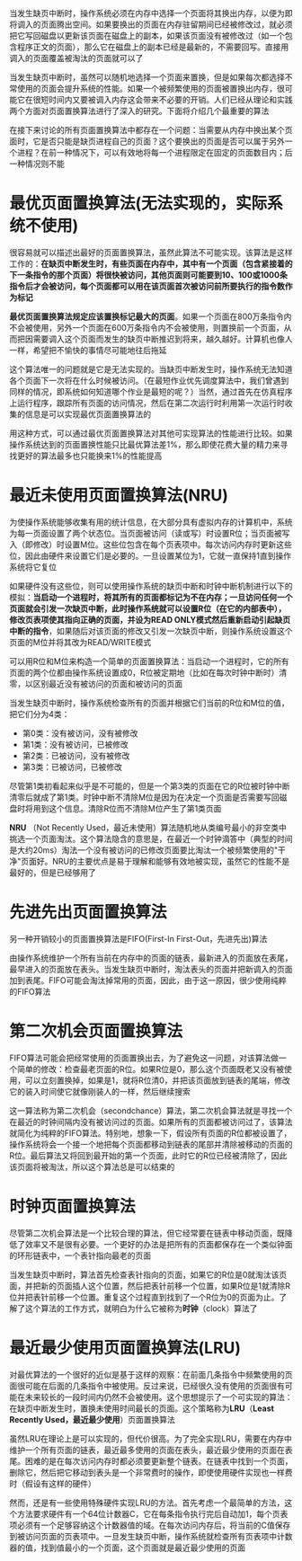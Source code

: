 当发生缺页中断时，操作系统必须在内存中选择一个页面将其换出内存，以便为即将调入的页面腾出空间。如果要换出的页面在内存驻留期间已经被修改过，就必须把它写回磁盘以更新该页面在磁盘上的副本，如果该页面没有被修改过（如一个包含程序正文的页面），那么它在磁盘上的副本已经是最新的，不需要回写。直接用调入的页面覆盖被淘汰的页面就可以了

当发生缺页中断时，虽然可以随机地选择一个页面来置换，但是如果每次都选择不常使用的页面会提升系统的性能。如果一个被频繁使用的页面被置换出内存，很可能它在很短时间内又要被调入内存这会带来不必要的开销。人们已经从理论和实践两个方面对页面置换算法进行了深入的研究。下面将介绍几个最重要的算法

在接下来讨论的所有页面置换算法中都存在一个问题：当需要从内存中换出某个页面时，它是否只能是缺页进程自己的页面？这个要换出的页面是否可以属于另外一个进程？在前一种情况下，可以有效地将每一个进程限定在固定的页面数目内；后一种情况则不能

# 最优页面置换算法(无法实现的，实际系统不使用)

很容易就可以描述出最好的页面置换算法，虽然此算法不可能实现。该算法是这样工作的：**在缺页中断发生时，有些页面在内存中，其中有一个页面（包含紧接着的下一条指令的那个页面）将很快被访问，其他页面则可能要到10、100或1000条指令后才会被访问，每个页面都可以用在该页面首次被访问前所要执行的指令数作为标记**

**最优页面置换算法规定应该置换标记最大的页面**。如果一个页面在800万条指令内不会被使用，另外一个页面在600万条指令内不会被使用，则置换前一个页面，从而把因需要调入这个页面而发生的缺页中断推迟到将来，越久越好。计算机也像人一样，希望把不愉快的事情尽可能地往后拖延

这个算法唯一的问题就是它是无法实现的。当缺页中断发生时，操作系统无法知道各个页面下一次将在什么时候被访问。（在最短作业优先调度算法中，我们曾遇到同样的情况，即系统如何知道哪个作业是最短的呢？）当然，通过首先在仿真程序上运行程序，跟踪所有页面的访问情况，然后在第二次运行时利用第一次运行时收集的信息是可以实现最优页面置换算法的

用这种方式，可以通过最优页面置换算法对其他可实现算法的性能进行比较。如果操作系统达到的页面置换性能只比最优算法差1%，那么即使花费大量的精力来寻找更好的算法最多也只能换来1%的性能提高

# 最近未使用页面置换算法(NRU)

为使操作系统能够收集有用的统计信息，在大部分具有虚拟内存的计算机中，系统为每一页面设置了两个状态位。当页面被访问（读或写）时设置R位；当页面被写入（即修改）时设置M位。这些位包含在每个页表项中。每次访问内存时更新这些位，因此由硬件来设置它们是必要的。一旦设置某位为1，它就一直保持1直到操作系统将它复位

如果硬件没有这些位，则可以使用操作系统的缺页中断和时钟中断机制进行以下的模拟：**当启动一个进程时，将其所有的页面都标记为不在内存；一旦访问任何一个页面就会引发一次缺页中断，此时操作系统就可以设置R位（在它的内部表中），修改页表项使其指向正确的页面，并设为READ ONLY模式然后重新启动引起缺页中断的指令**，如果随后对该页面的修改又引发一次缺页中断，则操作系统设置这个页面的M位并将其改为READ/WRITE模式

可以用R位和M位来构造一个简单的页面置换算法：当启动一个进程时，它的所有页面的两个位都由操作系统设置成0，R位被定期地（比如在每次时钟中断时）清零，以区别最近没有被访问的页面和被访问的页面

当发生缺页中断时，操作系统检查所有的页面并根据它们当前的R位和M位的值，把它们分为4类：

* 第0类：没有被访问，没有被修改
* 第1类：没有被访问，已被修改
* 第2类：已被访问，没有被修改
* 第3类：已被访问，已被修改

尽管第1类初看起来似乎是不可能的，但是一个第3类的页面在它的R位被时钟中断清零后就成了第1类。时钟中断不清除M位是因为在决定一个页面是否需要写回磁盘时将用到这个信息。清除R位而不清除M位产生了第1类页面

**NRU** （Not Recently Used，最近未使用）算法随机地从类编号最小的非空类中挑选一个页面淘汰。这个算法隐含的意思是，在最近一个时钟滴答中（典型的时间是大约20ms）淘法一个没有被访问的已修改页面要比淘汰一个被频繁使用的"干净"页面好。NRU的主要优点是易于理解和能够有效地被实现，虽然它的性能不是最好的，但是已经够用了

# 先进先出页面置换算法

另一种开销较小的页面置换算法是FIFO(First-In First-Out，先进先出)算法

由操作系统维护一个所有当前在内存中的页面的链表，最新进入的页面放在表尾，最早进入的页面放在表头。当发生缺页中断时，淘汰表头的页面并把新调入的页面加到表尾。FIFO可能会淘汰掉常用的页面，因此，由于这一原因，很少使用纯粹的FIFO算法

# 第二次机会页面置换算法

FIFO算法可能会把经常使用的页面置换出去，为了避免这一问题，对该算法做一个简单的修改：检查最老页面的R位。如果R位是0，那么这个页面既老又没有被使用，可以立刻置换掉，如果是1，就将R位清0，并把该页面放到链表的尾端，修改它的装入时间使它就像刚装人的一样，然后继续搜索

这一算法称为第二次机会（secondchance）算法，第二次机会算法就是寻找一个在最近的时钟间隔内没有被访问过的页面。如果所有的页面都被访问过了，该算法就简化为纯粹的FIFO算法。特别地，想象一下，假设所有页面的R位都被设置了，操作系统将会一个接一个地把每个页面都移动到链表的尾部并清除被移动的页面的R位。最后算法又将回到最开始的第一个页面，此时它的R位已经被清除了，因此该页面将被淘汰，所以这个算法总是可以结束的

# 时钟页面置换算法

尽管第二次机会算法是一个比较合理的算法，但它经常要在链表中移动页面，既降低了效率又不是很有必要。一个更好的办法是把所有的页面都保存在一个类似钟面的环形链表中，一个表针指向最老的页面

当发生缺页中断时，算法首先检查表针指向的页面，如果它的R位是0就淘汰该页面，并把新的页面插人这个位置，然后把表针前移一个位置，如果R位是1就清除R位并把表针前移一个位置。重复这个过程直到找到了一个R位为0的页面为止。了解了这个算法的工作方式，就明白为什么它被称为**时钟**（clock）算法了

# 最近最少使用页面置换算法(LRU)

对最优算法的一个很好的近似是基于这样的观察：在前面几条指令中频繁使用的页面很可能在后面的几条指令中被使用。反过来说，已经很久没有使用的页面很有可能在未来较长的一段时间内仍然不会被使用。这个思想提示了一个可实现的算法：在缺页中断发生时，置换未使用时间最长的页面。这个策略称为**LRU**（**Least Recently Used，最近最少使用**）页面置换算法

虽然LRU在理论上是可以实现的，但代价很高。为了完全实现LRU，需要在内存中维护一个所有页面的链表，最近最多使用的页面在表头，最近最少使用的页面在表尾。困难的是在每次访问内存时都必须要更新整个链表。在链表中找到一个页面，删除它，然后把它移动到表头是一个非常费时的操作，即使使用硬件实现也一样费时（假设有这样的硬件）

然而，还是有一些使用特殊硬件实现LRU的方法。首先考虑一个最简单的方法，这个方法要求硬件有一个64位计数器C，它在每条指令执行完后自动加1，每个页表项必须有一个足够容纳这个计数器值的域。在每次访问内存后，将当前的C值保存到被访问页面的页表项中。一旦发生缺页中断，操作系统就检查所有页表项中计数器的值，找到值最小的一个页面，这个页面就是最近最少使用的页面